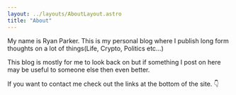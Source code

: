 ```yaml
---
layout: ../layouts/AboutLayout.astro
title: "About"
---
```


My name is Ryan Parker. This is my personal blog where I publish long form thoughts on a lot of things(Life, Crypto, Politics etc…)

This blog is mostly for me to look back on but if something I post on here may be useful to someone else then even better.

If you want to contact me check out the links at the bottom of the site. 👇
